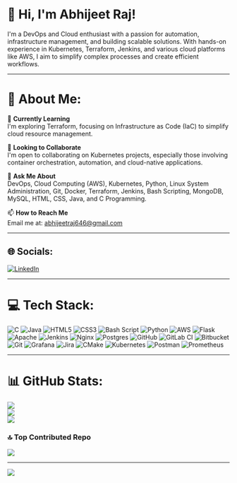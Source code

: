 # 👋 Hi, I'm Abhijeet Raj!  
I'm a DevOps and Cloud enthusiast with a passion for automation, infrastructure management, and building scalable solutions. With hands-on experience in Kubernetes, Terraform, Jenkins, and various cloud platforms like AWS, I aim to simplify complex processes and create efficient workflows. 

---

# 💫 About Me:
🌱 **Currently Learning**  
I'm exploring Terraform, focusing on Infrastructure as Code (IaC) to simplify cloud resource management.  

👯 **Looking to Collaborate**  
I'm open to collaborating on Kubernetes projects, especially those involving container orchestration, automation, and cloud-native applications.  

💬 **Ask Me About**  
DevOps, Cloud Computing (AWS), Kubernetes, Python, Linux System Administration, Git, Docker, Terraform, Jenkins, Bash Scripting, MongoDB, MySQL, HTML, CSS, Java, and C Programming.  

📫 **How to Reach Me**  
Email me at: [abhijeetraj646@gmail.com](mailto:abhijeetraj646@gmail.com)

---

## 🌐 Socials:
[![LinkedIn](https://img.shields.io/badge/LinkedIn-%230077B5.svg?logo=linkedin&logoColor=white)](https://linkedin.com/in/abhijeetraj646)  

---

# 💻 Tech Stack:
![C](https://img.shields.io/badge/c-%2300599C.svg?style=for-the-badge&logo=c&logoColor=white) 
![Java](https://img.shields.io/badge/java-%23ED8B00.svg?style=for-the-badge&logo=openjdk&logoColor=white) 
![HTML5](https://img.shields.io/badge/html5-%23E34F26.svg?style=for-the-badge&logo=html5&logoColor=white) 
![CSS3](https://img.shields.io/badge/css3-%231572B6.svg?style=for-the-badge&logo=css3&logoColor=white) 
![Bash Script](https://img.shields.io/badge/bash_script-%23121011.svg?style=for-the-badge&logo=gnu-bash&logoColor=white) 
![Python](https://img.shields.io/badge/python-3670A0?style=for-the-badge&logo=python&logoColor=ffdd54) 
![AWS](https://img.shields.io/badge/AWS-%23FF9900.svg?style=for-the-badge&logo=amazon-aws&logoColor=white) 
![Flask](https://img.shields.io/badge/flask-%23000.svg?style=for-the-badge&logo=flask&logoColor=white) 
![Apache](https://img.shields.io/badge/apache-%23D42029.svg?style=for-the-badge&logo=apache&logoColor=white) 
![Jenkins](https://img.shields.io/badge/jenkins-%232C5263.svg?style=for-the-badge&logo=jenkins&logoColor=white) 
![Nginx](https://img.shields.io/badge/nginx-%23009639.svg?style=for-the-badge&logo=nginx&logoColor=white) 
![Postgres](https://img.shields.io/badge/postgres-%23316192.svg?style=for-the-badge&logo=postgresql&logoColor=white) 
![GitHub](https://img.shields.io/badge/github-%23121011.svg?style=for-the-badge&logo=github&logoColor=white) 
![GitLab CI](https://img.shields.io/badge/gitlab%20CI-%23181717.svg?style=for-the-badge&logo=gitlab&logoColor=white) 
![Bitbucket](https://img.shields.io/badge/bitbucket-%230047B3.svg?style=for-the-badge&logo=bitbucket&logoColor=white) 
![Git](https://img.shields.io/badge/git-%23F05033.svg?style=for-the-badge&logo=git&logoColor=white) 
![Grafana](https://img.shields.io/badge/grafana-%23F46800.svg?style=for-the-badge&logo=grafana&logoColor=white) 
![Jira](https://img.shields.io/badge/jira-%230A0FFF.svg?style=for-the-badge&logo=jira&logoColor=white) 
![CMake](https://img.shields.io/badge/CMake-%23008FBA.svg?style=for-the-badge&logo=cmake&logoColor=white) 
![Kubernetes](https://img.shields.io/badge/kubernetes-%23326ce5.svg?style=for-the-badge&logo=kubernetes&logoColor=white) 
![Postman](https://img.shields.io/badge/Postman-FF6C37?style=for-the-badge&logo=postman&logoColor=white) 
![Prometheus](https://img.shields.io/badge/Prometheus-E6522C?style=for-the-badge&logo=Prometheus&logoColor=white)

---

# 📊 GitHub Stats:
![](https://github-readme-stats.vercel.app/api?username=AbhijeetRaj646&theme=dark&hide_border=false&include_all_commits=false&count_private=true)<br/>
![](https://github-readme-streak-stats.herokuapp.com/?user=AbhijeetRaj646&theme=dark&hide_border=false)<br/>
![](https://github-readme-stats.vercel.app/api/top-langs/?username=AbhijeetRaj646&theme=dark&hide_border=false&include_all_commits=false&count_private=true&layout=compact)

### 🔝 Top Contributed Repo
![](https://github-contributor-stats.vercel.app/api?username=AbhijeetRaj646&limit=5&theme=dark&combine_all_yearly_contributions=true)

---

[![](https://visitcount.itsvg.in/api?id=AbhijeetRaj646&icon=0&color=0)](https://visitcount.itsvg.in)

<!-- Proudly created with GPRM ( https://gprm.itsvg.in ) -->
